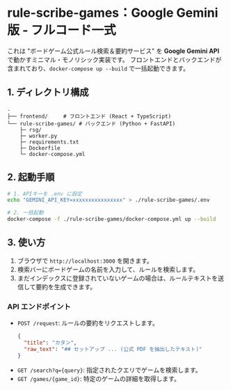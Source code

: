 # rule-scribe-games：Google Gemini 版 - フルコード一式

これは "ボードゲーム公式ルール検索＆要約サービス" を **Google Gemini API** で動かすミニマル・モノリシック実装です。
フロントエンドとバックエンドが含まれており、`docker-compose up --build` で一括起動できます。

## 1. ディレクトリ構成

```text
.
├── frontend/     # フロントエンド (React + TypeScript)
└── rule-scribe-games/ # バックエンド (Python + FastAPI)
    ├─ rsg/
    ├─ worker.py
    ├─ requirements.txt
    ├─ Dockerfile
    └─ docker-compose.yml
```

## 2. 起動手順

```bash
# 1. APIキーを .env に設定
echo "GEMINI_API_KEY=xxxxxxxxxxxxxxxx" > ./rule-scribe-games/.env

# 2. 一括起動
docker-compose -f ./rule-scribe-games/docker-compose.yml up --build
```

## 3. 使い方

1.  ブラウザで `http://localhost:3000` を開きます。
2.  検索バーにボードゲームの名前を入力して、ルールを検索します。
3.  まだインデックスに登録されていないゲームの場合は、ルールテキストを送信して要約を生成できます。

### API エンドポイント

*   `POST /request`: ルールの要約をリクエストします。
    ```json
    {
      "title": "カタン",
      "raw_text": "## セットアップ ... (公式 PDF を抽出したテキスト)"
    }
    ```
*   `GET /search?q={query}`: 指定されたクエリでゲームを検索します。
*   `GET /games/{game_id}`: 特定のゲームの詳細を取得します。
